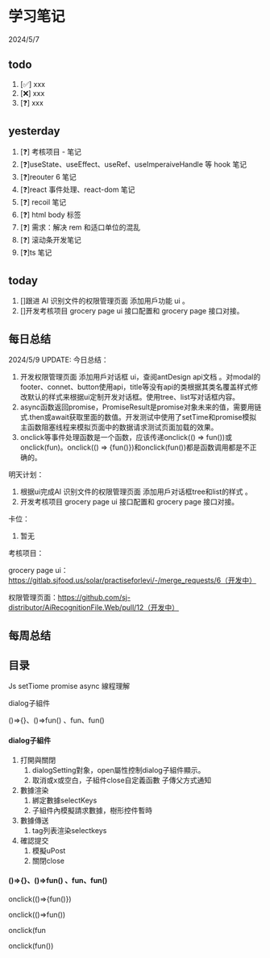 # 学习笔记

2024/5/7

## todo

1. [✅] xxx
2. [❌] xxx
3. [❓] xxx

## yesterday

1. [❓] 考核项目 - 笔记
2. [❓]useState、useEffect、useRef、useImperaiveHandle 等 hook 笔记
3. [❓]reouter 6 笔记
4. [❓]react 事件处理、react-dom 笔记
5. [❓] recoil 笔记
6. [❓] html body 标签
7. [❓] 需求：解决 rem 和适口单位的混乱
8. [❓] 滚动条开发笔记
9. [❓]ts 笔记

## today

1. []跟进 AI 识别文件的权限管理页面 添加用戶功能 ui 。
2. []开发考核项目 grocery page ui 接口配置和 grocery page 接口对接。

## 每日总结

2024/5/9 UPDATE:
今日总结：

1. 开发权限管理页面 添加用戶对话框 ui，查阅antDesign api文档 。对modal的footer、connet、button使用api，title等没有api的类根据其类名覆盖样式修改默认的样式来根据ui定制开发对话框。使用tree、list写对话框内容。
1. async函数返回promise，PromiseResult是promise对象未来的值，需要用链式.then或await获取里面的数值。开发测试中使用了setTime和promise模拟主函数阻塞线程来模拟页面中的数据请求测试页面加载的效果。
1. onclick等事件处理函数是一个函数，应该传递onclick(() => fun())或onclick(fun)。onclick(() => {fun()})和onclick(fun())都是函数调用都是不正确的。



明天计划：

1. 根据ui完成AI 识别文件的权限管理页面 添加用戶对话框tree和list的样式 。
2. 开发考核项目 grocery page ui 接口配置和 grocery page 接口对接。



卡位：

1.  暂无

考核项目：

grocery page ui：https://gitlab.sjfood.us/solar/practiseforlevi/-/merge_requests/6（开发中）

权限管理页面：https://github.com/sj-distributor/AiRecognitionFile.Web/pull/12（开发中）

## 每周总结

## 目录

Js setTiome promise async 線程理解

dialog子組件

()=>{}、()=>fun() 、fun、fun() 

#### dialog子組件

1. 打開與關閉
   1. dialogSetting對象，open屬性控制dialog子組件顯示。
   2. 取消或x或空白，子組件close自定義函數 子傳父方式通知
2. 數據渲染
   1. 綁定數據selectKeys
   2. 子組件內模擬請求數據，樹形控件暫時
3. 數據傳送
   1. tag列表渲染selectkeys
4. 確認提交
   1. 模擬uPost
   2. 關閉close

#### ()=>{}、()=>fun() 、fun、fun() 

onclick(()=>{fun()})

onclick(()=>fun())

onclick(fun

onclick(fun())

## 